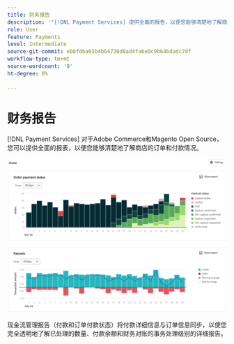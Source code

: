 ```yaml
---
title: 财务报告
description: '"[!DNL Payment Services] 提供全面的报告，以便您能够清楚地了解商店的订单和付款情况。”'
role: User
feature: Payments
level: Intermediate
source-git-commit: eb8fdba65b4b64730d0ad4fa6e0c9b64bdadc7df
workflow-type: tm+mt
source-wordcount: '0'
ht-degree: 0%

---
```


# 财务报告

[!DNL Payment Services] 对于Adobe Commerce和Magento Open Source，您可以提供全面的报表，以便您能够清楚地了解商店的订单和付款情况。

![财务报表视图](assets/reports-view.png)

现金流管理报告（付款和订单付款状态）将付款详细信息与订单信息同步，以使您完全透明地了解已处理的数量、付款余额和财务对账的事务处理级别的详细报告。
